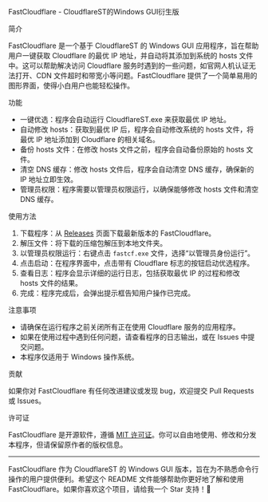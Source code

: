 FastCloudflare - CloudflareST的Windows GUI衍生版

简介

FastCloudflare 是一个基于 CloudflareST 的 Windows GUI 应用程序，旨在帮助用户一键获取 Cloudflare 的最优 IP 地址，并自动将其添加到系统的 hosts 文件中。这可以帮助解决访问 Cloudflare 服务时遇到的一些问题，如官网人机认证无法打开、CDN 文件超时和带宽小等问题。FastCloudflare 提供了一个简单易用的图形界面，使得小白用户也能轻松操作。

功能

- 一键优选：程序会自动运行 CloudflareST.exe 来获取最优 IP 地址。
- 自动修改 hosts：获取到最优 IP 后，程序会自动修改系统的 hosts 文件，将最优 IP 地址添加到 Cloudflare 的相关域名。
- 备份 hosts 文件：在修改 hosts 文件之前，程序会自动备份原始的 hosts 文件。
- 清空 DNS 缓存：修改 hosts 文件后，程序会自动清空 DNS 缓存，确保新的 IP 地址立即生效。
- 管理员权限：程序需要以管理员权限运行，以确保能够修改 hosts 文件和清空 DNS 缓存。

使用方法

1. 下载程序：从 [Releases](https://github.com/yourusername/fastcloudflare/releases) 页面下载最新版本的 FastCloudflare。
2. 解压文件：将下载的压缩包解压到本地文件夹。
3. 以管理员权限运行：右键点击 `fastcf.exe` 文件，选择“以管理员身份运行”。
4. 点击启动：在程序界面中，点击带有 Cloudflare 标志的按钮启动优选程序。
5. 查看日志：程序会显示详细的运行日志，包括获取最优 IP 的过程和修改 hosts 文件的结果。
6. 完成：程序完成后，会弹出提示框告知用户操作已完成。

注意事项

- 请确保在运行程序之前关闭所有正在使用 Cloudflare 服务的应用程序。
- 如果在使用过程中遇到任何问题，请查看程序的日志输出，或在 Issues 中提交问题。
- 本程序仅适用于 Windows 操作系统。

贡献

如果你对 FastCloudflare 有任何改进建议或发现 bug，欢迎提交 Pull Requests 或 Issues。

许可证

FastCloudflare 是开源软件，遵循 [MIT 许可证](https://opensource.org/licenses/MIT)。你可以自由地使用、修改和分发本程序，但请保留原作者的版权信息。

---

FastCloudflare 作为 CloudflareST 的 Windows GUI 版本，旨在为不熟悉命令行操作的用户提供便利。希望这个 README 文件能够帮助你更好地了解和使用 FastCloudflare。如果你喜欢这个项目，请给我一个 Star 支持！🌟
